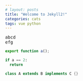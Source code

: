```yaml
---
# layout: posts
title: "Welcome to Jekyll2!"
categories: cats
tags: vue python
---
```


<pre>
abcd
efg
</pre>

```typescript
export function a();
```

```python
if a == 2:
  return
```

```java
class A extends B implements C {}
```
